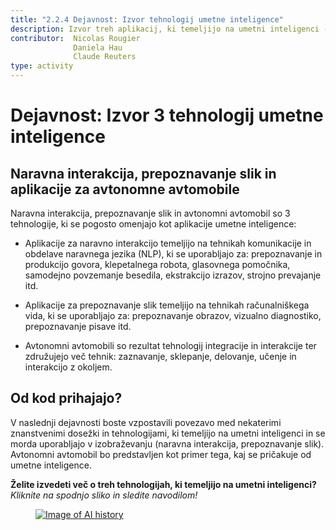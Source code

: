 ```yaml
---
title: "2.2.4 Dejavnost: Izvor tehnologij umetne inteligence"
description: Izvor treh aplikacij, ki temeljijo na umetni inteligenci - naravna interakcija, prepoznavanje slik in avtonomni avtomobil.
contributor:  Nicolas Rougier
              Daniela Hau
              Claude Reuters
type: activity
---
```


# Dejavnost: Izvor 3 tehnologij umetne inteligence

## Naravna interakcija, prepoznavanje slik in aplikacije za avtonomne avtomobile

Naravna interakcija, prepoznavanje slik in avtonomni avtomobil so 3 tehnologije, ki se pogosto omenjajo kot aplikacije umetne inteligence:

- Aplikacije za naravno interakcijo temeljijo na tehnikah komunikacije in obdelave naravnega jezika (NLP), ki se uporabljajo za: prepoznavanje in produkcijo govora, klepetalnega robota, glasovnega pomočnika, samodejno povzemanje besedila, ekstrakcijo izrazov, strojno prevajanje itd.

- Aplikacije za prepoznavanje slik temeljijo na tehnikah računalniškega vida, ki se uporabljajo za: prepoznavanje obrazov, vizualno diagnostiko, prepoznavanje pisave itd.

- Avtonomni avtomobili so rezultat tehnologij integracije in interakcije ter združujejo več tehnik: zaznavanje, sklepanje, delovanje, učenje in interakcijo z okoljem.

## Od kod prihajajo?

V naslednji dejavnosti boste vzpostavili povezavo med nekaterimi znanstvenimi dosežki in tehnologijami, ki temeljijo na umetni inteligenci in se morda uporabljajo v izobraževanju (naravna interakcija, prepoznavanje slik). Avtonomni avtomobil bo predstavljen kot primer tega, kaj se pričakuje od umetne inteligence.

**Želite izvedeti več o treh tehnologijah, ki temeljijo na umetni inteligenci?**  
_Kliknite na spodnjo sliko in sledite navodilom!_

<a href="2-2-4-Activity-Discover-AI-innovations-SI/2-2-4-Origin-of-AI-innovations-SI.html" target="_blank"><figure>
  <img src="Images/AI-historical-timeline-SL.png" alt="Image of AI history" />
</figure></a>
